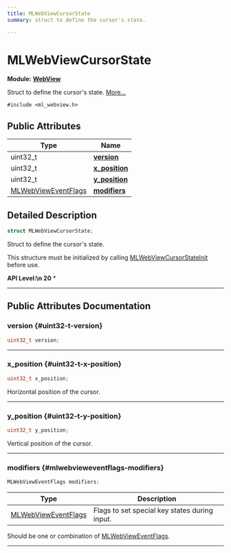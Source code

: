```yaml
---
title: MLWebViewCursorState
summary: struct to define the cursor's state. 

---
```


# MLWebViewCursorState

**Module:** **[WebView](/api-ref/api/Modules/group___web_view/group___web_view.md)**



Struct to define the cursor's state.  [More...](#detailed-description)


`#include <ml_webview.h>`

## Public Attributes

| Type           | Name           |
| -------------- | -------------- |
| uint32_t | **[version](/api-ref/api/Modules/group___web_view/struct_m_l_web_view_cursor_state.md#uint32-t-version)**  |
| uint32_t | **[x_position](/api-ref/api/Modules/group___web_view/struct_m_l_web_view_cursor_state.md#uint32-t-x-position)**  |
| uint32_t | **[y_position](/api-ref/api/Modules/group___web_view/struct_m_l_web_view_cursor_state.md#uint32-t-y-position)**  |
| [MLWebViewEventFlags](/api-ref/api/Modules/group___web_view/group___web_view.md#enums-mlwebvieweventflags) | **[modifiers](/api-ref/api/Modules/group___web_view/struct_m_l_web_view_cursor_state.md#mlwebvieweventflags-modifiers)**  |

## Detailed Description

```cpp
struct MLWebViewCursorState;
```

Struct to define the cursor's state. 

This structure must be initialized by calling [MLWebViewCursorStateInit](/api-ref/api/Modules/group___web_view/group___web_view.md#void-mlwebviewcursorstateinit) before use.




**API Level:\n 20**
  * 




-----------
## Public Attributes Documentation

### version {#uint32-t-version}

```cpp
uint32_t version;
```






-----------

### x_position {#uint32-t-x-position}

```cpp
uint32_t x_position;
```


Horizontal position of the cursor. 





-----------

### y_position {#uint32-t-y-position}

```cpp
uint32_t y_position;
```


Vertical position of the cursor. 





-----------

### modifiers {#mlwebvieweventflags-modifiers}

```cpp
MLWebViewEventFlags modifiers;
```



| Type | Description |
|--|--|
| [MLWebViewEventFlags](/api-ref/api/Modules/group___web_view/group___web_view.md#enums-mlwebvieweventflags) | Flags to set special key states during input.  |


Should be one or combination of [MLWebViewEventFlags](/api-ref/api/Modules/group___web_view/group___web_view.md#enum-mlwebvieweventflags). 





-----------

